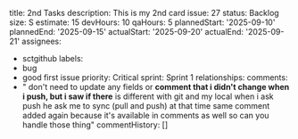 ﻿title: 2nd Tasks
description: This is my 2nd card
issue: 27
status: Backlog
size: S
estimate: 15
devHours: 10
qaHours: 5
plannedStart: '2025-09-10'
plannedEnd: '2025-09-15'
actualStart: '2025-09-20'
actualEnd: '2025-09-21'
assignees:
  - sctgithub
labels:
  - bug
  - good first issue
priority: Critical
sprint: Sprint 1
relationships: 
comments:
  - " don't need to update any fields or **comment that i didn't change when i push, but i saw if there** is different with git and my local when i ask push he ask me to sync (pull and push) at that time same comment added again because it's available in comments as well so can you handle those thing"
commentHistory: []